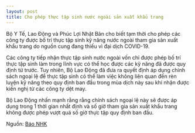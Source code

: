 ```yaml
---
layout: post
title: Cho phép thực tập sinh nước ngoài sản xuất khẩu trang
---
```

Bộ Y Tế, Lao Động và Phúc Lợi Nhật Bản cho biết tạm thời cho phép các công ty được bố trí thực tập sinh kỹ năng nước ngoài tham gia sản xuất khẩu trang do nguồn cung đang thiếu vì đại dịch COVID-19.

Các công ty tiếp nhận thực tập sinh nước ngoài vốn chỉ được phép bố trí thực tập sinh làm trong lĩnh vực có thể học được các kỹ năng đã được quy định từ trước. Tuy nhiên, Bộ Lao Động đã đưa ra quyết định áp dụng chính sách ngoại lệ để thực tập sinh có thể làm việc không liên quan đến rèn luyện kỹ năng theo quy định ban đầu trong mùa dịch này sau khi nhận được kiến nghị từ các công ty dệt may.

Bộ Lao Động nhấn mạnh rằng rằng chính sách ngoại lệ này sẽ được áp dụng trong 1 thời gian nhất định và số giờ tham gia sản xuất khẩu trang không được phép vượt quá số giờ thực tập quy định ban đầu.


Nguồn: [Báo NHK](https://www3.nhk.or.jp/news/html/20200415/k10012387371000.html)